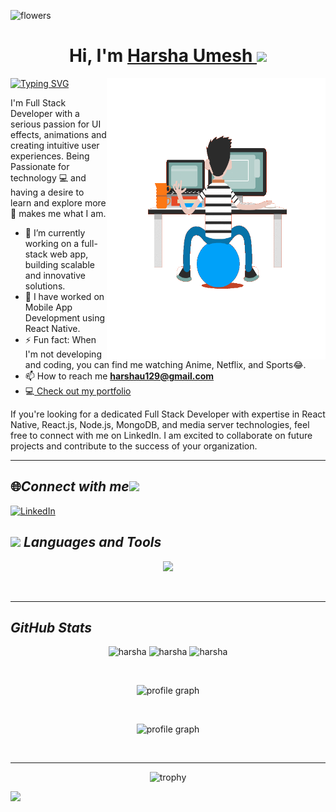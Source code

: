 <!-- <img alt="cherry" src="flowers.png" /> -->
![flowers](https://user-images.githubusercontent.com/31920143/209970016-90d7111d-d4b5-4f8c-a926-8fdfe33d4b03.png)

<h1 align="center" >Hi, I'm <a href="https://www.linkedin.com/in/harsha-umesh/" target="_blank"> Harsha Umesh </a><img src="https://thumbs.gfycat.com/EllipticalThornyHypacrosaurus-max-1mb.gif" width="40px">
</h1>
<img align="right" alt="GIF" src="gg.gif" width="350" height="450px" />
<p align="left">
<a href="https://git.io/typing-svg"><img src="https://readme-typing-svg.demolab.com?font=Helvetica&weight=500&size=30&duration=3000&pause=1000&color=B800FF&vCenter=true&width=435&lines=Full+Stack+Web+Developer;Student+At+Masai+School;B.E+in+ECE%2C+RNSIT%2C+Bengaluru;Wherever+you+are%2C+be+all+there!" alt="Typing SVG" /></a>
</p>

I'm Full Stack Developer with a serious passion for UI effects, animations and creating intuitive user experiences. Being Passionate for technology 💻 and having a desire to learn and explore more 💭 makes me what I am. 

- 🌱 I’m currently working on a full-stack web app, building scalable and innovative solutions.
- 🔭 I have worked on Mobile App Development using React Native.
- ⚡ Fun fact: When I'm not developing and coding, you can find me watching Anime, Netflix, and Sports😂.
- 📫 How to reach me **harshau129@gmail.com**
- 💻<a target="_blank" href="https://harshau9.github.io/"> Check out my portfolio</a>

If you're looking for a dedicated Full Stack Developer with expertise in React Native, React.js, Node.js, MongoDB, and media server technologies, feel free to connect with me on LinkedIn. I am excited to collaborate on future projects and contribute to the success of your organization.
<hr>

## 🌐<i>Connect with me</i><img src="https://github.com/TheDudeThatCode/TheDudeThatCode/blob/master/Assets/Handshake.gif" height="32px">

[![LinkedIn](https://img.shields.io/badge/LinkedIn-%230077B5.svg?logo=linkedin&logoColor=white)](https://www.linkedin.com/in/harsha-umesh/) 
<br>

<h2><img src="https://media.giphy.com/media/WUlplcMpOCEmTGBtBW/giphy.gif" width="45"><i> Languages and Tools</i></h2>
<p align="center">
  <a href="">
    <img src="https://skillicons.dev/icons?i=git,bash,github,html,css,js,react,redux,sass,ts,nextjs,nodejs,express,mongodb,vscode,bootstrap,codepen,heroku,jest,netlify,vercel" />
<!--     <img style="margin-left:0px" height="48" width="48" src="https://raw.githubusercontent.com/fanyixuanf/fanyixuanf/master/icons/xampp.svg">
    <img style="margin-left:4px" height="48" width="48" src="https://raw.githubusercontent.com/fanyixuanf/fanyixuanf/master/icons/Alfred.svg">
    <img style="margin-left:4px" height="48" width="48" src="https://raw.githubusercontent.com/fanyixuanf/fanyixuanf/master/icons/AmazonS3.svg">
    <img style="margin-left:4px" height="48" width="48" src="https://raw.githubusercontent.com/fanyixuanf/fanyixuanf/master/icons/Baidu.svg">
    <img style="margin-left:4px" height="48" width="48" src="https://raw.githubusercontent.com/fanyixuanf/fanyixuanf/master/icons/MariaDB.svg">
    <img style="margin-left:4px" height="48" width="48" src="https://raw.githubusercontent.com/fanyixuanf/fanyixuanf/master/icons/RabbitMQ.svg">
    <img style="margin-left:4px" height="48" width="48" src="https://raw.githubusercontent.com/fanyixuanf/fanyixuanf/master/icons/RocketMQ.svg">
    <img style="margin-left:4px" height="48" width="48" src="https://raw.githubusercontent.com/fanyixuanf/fanyixuanf/master/icons/Zhihu.svg"> -->
  </a> 
</p>
<br>
<hr>

<h2><i>GitHub Stats</i></h2>
<p align="center">
    <img src="https://github-readme-stats.vercel.app/api?username=harshau9&theme=dracula" alt="harsha" height="139" />
    <img src="http://github-profile-summary-cards.vercel.app/api/cards/repos-per-language?username=harshau9&theme=dracula" alt="harsha" height="139" />
    <img src="http://github-profile-summary-cards.vercel.app/api/cards/productive-time?username=harshau9&theme=dracula&utcOffset=8" alt="harsha" height="139" />
 </p>
 <br>
 <p align="center">
    <img src="http://github-profile-summary-cards.vercel.app/api/cards/profile-details?username=harshau9&theme=dracula" alt="profile graph" height="150" />
</p>
<br> 
 <p align="center">
    <img src="https://streak-stats.demolab.com?user=harshau9&theme=dracula" alt="profile graph" height="150" />
<!--     <img src="https://github-readme-activity-graph.cyclic.app/graph?username=harshau9&bg_color=0f2d3d&color=1cadfb&line=1cadfb&point=1cadfb&area=true&hide_border=false" alt="profile graph" height="150" /> -->
</p>
<br> 
<hr>
<p align="center"> <img src="https://github-profile-trophy.vercel.app/?username=harshau9&theme=monokai" alt="trophy" /> </p>
<p align="left">
  <img src="https://capsule-render.vercel.app/api?type=waving&color=gradient&height=100&section=footer"/>
</p>
<!-- [![GitHub Streak](https://streak-stats.demolab.com?user=harshau9&theme=dracula)](https://git.io/streak-stats) -->
